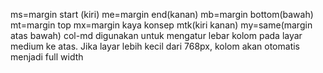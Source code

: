  ms=margin start (kiri) 
 me=margin end(kanan)
 mb=margin bottom(bawah)
 mt=margin top 
 mx=margin kaya konsep mtk(kiri kanan)
 my=same(margin atas bawah)
 col-md digunakan untuk mengatur lebar kolom pada layar medium ke atas. Jika layar lebih kecil dari 768px, kolom akan otomatis menjadi full width 
 <!--untuk jarak-->